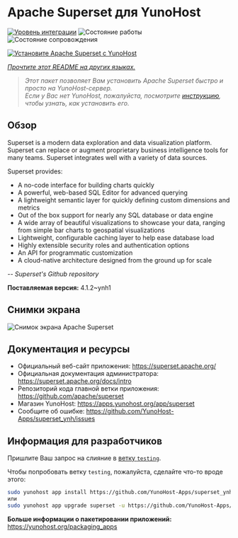 <!--
Важно: этот README был автоматически сгенерирован <https://github.com/YunoHost/apps/tree/master/tools/readme_generator>
Он НЕ ДОЛЖЕН редактироваться вручную.
-->

# Apache Superset для YunoHost

[![Уровень интеграции](https://apps.yunohost.org/badge/integration/superset)](https://ci-apps.yunohost.org/ci/apps/superset/)
![Состояние работы](https://apps.yunohost.org/badge/state/superset)
![Состояние сопровождения](https://apps.yunohost.org/badge/maintained/superset)

[![Установите Apache Superset с YunoHost](https://install-app.yunohost.org/install-with-yunohost.svg)](https://install-app.yunohost.org/?app=superset)

*[Прочтите этот README на других языках.](./ALL_README.md)*

> *Этот пакет позволяет Вам установить Apache Superset быстро и просто на YunoHost-сервер.*  
> *Если у Вас нет YunoHost, пожалуйста, посмотрите [инструкцию](https://yunohost.org/install), чтобы узнать, как установить его.*

## Обзор

Superset is a modern data exploration and data visualization platform. Superset can replace or augment proprietary business intelligence tools for many teams. Superset integrates well with a variety of data sources.

Superset provides:

- A no-code interface for building charts quickly
- A powerful, web-based SQL Editor for advanced querying
- A lightweight semantic layer for quickly defining custom dimensions and metrics
- Out of the box support for nearly any SQL database or data engine
- A wide array of beautiful visualizations to showcase your data, ranging from simple bar charts to geospatial visualizations
- Lightweight, configurable caching layer to help ease database load
- Highly extensible security roles and authentication options
- An API for programmatic customization
- A cloud-native architecture designed from the ground up for scale

*-- Superset's Github repository*


**Поставляемая версия:** 4.1.2~ynh1

## Снимки экрана

![Снимок экрана Apache Superset](./doc/screenshots/explore.jpg)

## Документация и ресурсы

- Официальный веб-сайт приложения: <https://superset.apache.org/>
- Официальная документация администратора: <https://superset.apache.org/docs/intro>
- Репозиторий кода главной ветки приложения: <https://github.com/apache/superset>
- Магазин YunoHost: <https://apps.yunohost.org/app/superset>
- Сообщите об ошибке: <https://github.com/YunoHost-Apps/superset_ynh/issues>

## Информация для разработчиков

Пришлите Ваш запрос на слияние в [ветку `testing`](https://github.com/YunoHost-Apps/superset_ynh/tree/testing).

Чтобы попробовать ветку `testing`, пожалуйста, сделайте что-то вроде этого:

```bash
sudo yunohost app install https://github.com/YunoHost-Apps/superset_ynh/tree/testing --debug
или
sudo yunohost app upgrade superset -u https://github.com/YunoHost-Apps/superset_ynh/tree/testing --debug
```

**Больше информации о пакетировании приложений:** <https://yunohost.org/packaging_apps>
